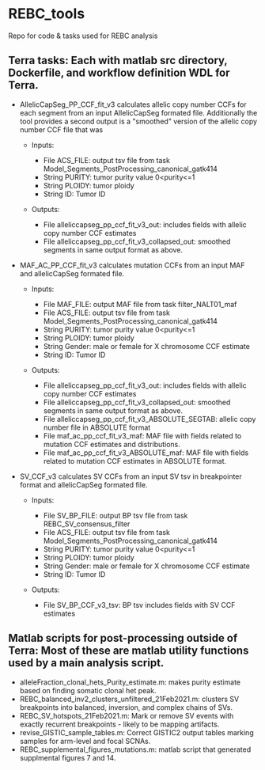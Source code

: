 # REBC_tools
Repo for code &amp; tasks used for REBC analysis


Terra tasks: Each with matlab src directory, Dockerfile, and workflow definition  WDL for Terra. 
---

* AllelicCapSeg_PP_CCF_fit_v3  calculates allelic copy number CCFs for each segment from an input AllelicCapSeg formated file. Additionally the tool provides a second output is a "smoothed" version of the allelic copy number CCF file that was  

  * Inputs: 
    * File ACS_FILE: output tsv file from task Model_Segments_PostProcessing_canonical_gatk414 
    * String PURITY: tumor purity value 0<purity<=1
    * String PLOIDY: tumor ploidy
    * String ID: Tumor ID
    
  * Outputs:     
    * File alleliccapseg_pp_ccf_fit_v3_out:  includes fields with allelic copy number CCF estimates 
    * File alleliccapseg_pp_ccf_fit_v3_collapsed_out: smoothed segments in same output format as above.  

* MAF_AC_PP_CCF_fit_v3  calculates mutation CCFs from an input MAF and allelicCapSeg formated file. 

  * Inputs: 
    * File MAF_FILE: output MAF file from task filter_NALT01_maf
    * File ACS_FILE: output tsv file from task Model_Segments_PostProcessing_canonical_gatk414 
    * String PURITY: tumor purity value 0<purity<=1
    * String PLOIDY: tumor ploidy
    * String Gender: male or female for X chromosome CCF estimate
    * String ID: Tumor ID
    
  * Outputs:     
    * File alleliccapseg_pp_ccf_fit_v3_out:  includes fields with allelic copy number CCF estimates 
    * File alleliccapseg_pp_ccf_fit_v3_collapsed_out: smoothed segments in same output format as above.  
    * File alleliccapseg_pp_ccf_fit_v3_ABSOLUTE_SEGTAB: allelic copy number file in ABSOLUTE format 
    * File maf_ac_pp_ccf_fit_v3_maf:  MAF file with fields related to mutation CCF estimates and distributions. 
    * File maf_ac_pp_ccf_fit_v3_ABSOLUTE_maf:  MAF file with fields related to mutation CCF estimates in ABSOLUTE format. 

* SV_CCF_v3  calculates SV CCFs from an input SV tsv in breakpointer format and allelicCapSeg formated file. 

  * Inputs: 
    * File SV_BP_FILE: output BP tsv file from task REBC_SV_consensus_filter
    * File ACS_FILE: output tsv file from task Model_Segments_PostProcessing_canonical_gatk414 
    * String PURITY: tumor purity value 0<purity<=1
    * String PLOIDY: tumor ploidy
    * String Gender: male or female for X chromosome CCF estimate
    * String ID: Tumor ID
    
  * Outputs:     
    * File SV_BP_CCF_v3_tsv:  BP tsv includes fields with SV CCF estimates 


Matlab scripts for post-processing outside of Terra: Most of these are matlab utility functions used by a main analysis script. 
---

* alleleFraction_clonal_hets_Purity_estimate.m: makes purity estimate based on finding somatic clonal het peak. 
* REBC_balanced_inv2_clusters_unfiltered_21Feb2021.m: clusters SV breakpoints into balanced, inversion, and complex chains of SVs. 
* REBC_SV_hotspots_21Feb2021.m:  Mark or remove SV events with exactly recurrent breakpoints - likely to be mapping artifacts. 
* revise_GISTIC_sample_tables.m: Correct GISTIC2 output tables marking samples for arm-level and focal SCNAs. 
* REBC_supplemental_figures_mutations.m: matlab script that generated supplmental figures 7 and 14. 
    
